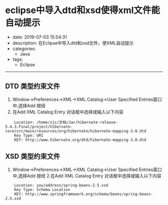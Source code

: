 #   eclipse中导入dtd和xsd使得xml文件能自动提示
+ date: 2019-07-03 15:54:31
+ description: 在Eclipse中导入dtd和xsd文件，使XML自动提示
+ categories:
  - Java
+ tags:
  - Eclipse
---
##	DTD 类型约束文件
1. Window->Preferences->XML->XML Catalog->User Specified Entries窗口中,选择Add 按纽
2. 在Add XML Catalog Entry 对话框中选择或输入以下内容
```
    Location: /home/zjc/文档/Jar/hibernate-release-5.4.3.Final/project/hibernate-core/src/main/resources/org/hibernate/hibernate-mapping-3.0.dtd
    Key Type: URI
    KEY: http://www.hibernate.org/dtd/hibernate-mapping-3.0.dtd
```

##	XSD 类型约束文件
1. Window->Preferences->XML->XML Catalog->User Specified Entries窗口中,选择Add 按纽
2.在Add XML Catalog Entry 对话框中选择或输入以下内容
```
    Location: you/address/spring-beans-2.5.xsd
    Key Type: Schema Location
    KEY: http://www.springframework.org/schema/beans/spring-beans-2.5.xsd
```
